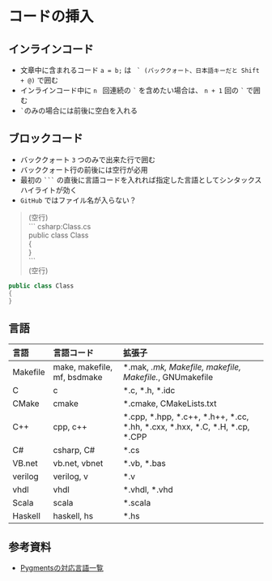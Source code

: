# コードの挿入

## インラインコード
* 文章中に含まれるコード `a = b;` は `` ` (バッククォート、日本語キーだと Shift + @)`` で囲む
* インラインコード中に `n ` 回連続の `` ` `` を含めたい場合は、 `n + 1` 回の `` ` `` で囲む
* `` ` ``のみの場合には前後に空白を入れる



## ブロックコード
* バッククォート `3` つのみで出来た行で囲む
* バッククォート行の前後には空行が必用
* 最初の ```` ``` ```` の直後に言語コードを入れれば指定した言語としてシンタックスハイライトが効く
* `GitHub` ではファイル名が入らない？

> (空行)  
> \`\`\` csharp:Class.cs  
> public class Class  
> {  
> }  
> \`\`\`  
> (空行)

```csharp:Class.cs
public class Class
{
}
```



## 言語

| 言語     | 言語コード                    | 拡張子                                                                       |
|:---------|:----------------------------|:----------------------------------------------------------------------------|
| Makefile | make, makefile, mf, bsdmake | *.mak, *.mk, Makefile, makefile, Makefile.*, GNUmakefile                    |
| C        | c                           | *.c, *.h, *.idc                                                             |
| CMake    | cmake                       | *.cmake, CMakeLists.txt                                                     |
| C++      | cpp, c++                    | *.cpp, *.hpp, *.c++, *.h++, *.cc, *.hh, *.cxx, *.hxx, *.C, *.H, *.cp, *.CPP |
| C#       | csharp, C#                  | *.cs                                                                        |
| VB.net   | vb.net, vbnet               | *.vb, *.bas                                                                 |
| verilog  | verilog, v                  | *.v                                                                         |
| vhdl     | vhdl                        | *.vhdl, *.vhd                                                               |
| Scala    | scala                       | *.scala                                                                     |
| Haskell  | haskell, hs                 | *.hs                                                                        |


## 参考資料
* [Pygmentsの対応言語一覧](http://hhsprings.pinoko.jp/site-hhs/2015/06/pygments%E3%81%AE%E5%AF%BE%E5%BF%9C%E8%A8%80%E8%AA%9E%E4%B8%80%E8%A6%A7/)
